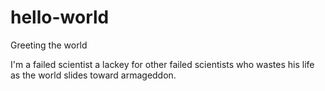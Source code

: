 # hello-world
Greeting the world

I'm a failed scientist a lackey for other failed scientists who wastes his life as the world slides toward armageddon.
